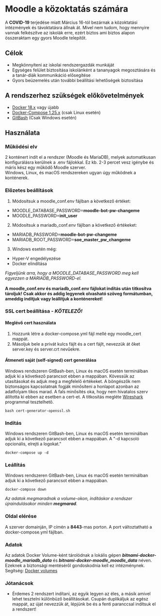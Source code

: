 # Moodle a közoktatás számára

A **COVID-19** terjedése miatt Március 16-tól bezárnak a közoktatási intézmények és távoktatásra állnak át. Mivel nem tudom, hogy mennyire vannak felkészítve az iskolák erre, ezért biztos ami biztos alapon összeraktam egy gyors Moodle telepítőt.

## Célok
- Megkönnyíteni az iskolai rendszergazdák munkáját
- Egységes felület biztosítása iskolánként a tananyagok megosztására és a tanár-diák kommunikáció elősegítése
- Gyors beüzemelés után további beállítási lehetőségek biztosítása

## A rendszerhez szükségek előkövetelmények
- [Docker 18.x](https://docs.docker.com/install/) vagy újabb
- [Docker-Compose 1.25.x](https://docs.docker.com/compose/install/) (csak Linux esetén)
- [GitBash](https://gitforwindows.org/) (Csak Windows esetén)

## Használata
### Működési elv
2 konténert indít el a rendszer (Moodle és MariaDB), melyek automatikusan konfigurálásra kerülnek a .env fájlokkal. Ez kb. 2-3 percet vesz igénybe és máris kész egy működő Moodle szerver.<br>
Windows, Linux, és macOS rendszereken ugyan úgy működnek a konténerek.
### Előzetes beállítások
1. Módosítsuk a moodle_conf.env fájlban a következő értéket: <br>
  - MOODLE_DATABASE_PASSWORD=**moodle-bot-pw-changeme**
  - MOODLE_PASSWORD=**init_user**
2. Módosítsuk a mariadb_conf.env fájlban a következő értékeket: <br>
  - MARIADB_PASSWORD=**moodle-bot-pw-changeme**
  - MARIADB_ROOT_PASSWORD=**soe_master_pw_changeme**
3. Windows esetén még:
  - Hyper-V engedélyezése
  - Docker elindítása

_Figyeljünk arra, hogy a MOODLE_DATABASE_PASSWORD meg kell egyezzen a MARIADB_PASSWORD-el._<br><br>
**A moodle_conf.env és mariadb_conf.env fájlokat indítás után titkosítva tároljuk! Csak akkor és addig legyenek olvasható szöveg formátumban, ameddig indítjuk vagy leállítjuk a konténereket!**

### SSL cert beállítása - **_KÖTELEZŐ!_**
#### Meglévő cert használata
1. Hozzunk létre a docker-compose.yml fájl mellé egy moodle_cert mappát.
2. Másoljuk bele a privát kulcs fájlt és a cert fájlt, nevezzük át őket server.key és server.crt nevűekre.

#### Átmeneti saját (self-signed) cert generálása
Windows rendszeren GitBash-ben, Linux és macOS esetén terminálban adjuk ki a következő parancsot ebben a mappában.
Kövessük az utasításokat és adjuk meg a megfelelő értékeket. A böngészők nem biztonságos kapcsolatnak fogják minősíteni a honlapot azonban az adatfolyam tikos marad. A fals minősítés oka, hogy nem hivatalos szerv állította ki ebben az esetben a cert-et. A titkosítás megléte [Wireshark](https://www.wireshark.org/) programmal tesztelhető.
```
bash cert-generator-openssl.sh
```

### Indítás
Windows rendszeren GitBash-ben, Linux és macOS esetén terminálban adjuk ki a következő parancsot ebben a mappában.
A "-d kapcsoló opcionális, elrejti a logokat."
```
docker-compose up -d
```

### Leállítás
Windows rendszeren GitBash-ben, Linux és macOS esetén terminálban adjuk ki a következő parancsot ebben a mappában.
```
docker-compose down
```
_Az adatok megmaradnak a volume-okon, indításkor a rendszer újraindulásakor minden **megmarad**._

### Oldal elérése
A szerver domainján, IP címén a **8443**-mas porton. A port változtatható a docker-compose.yml fájlban.

### Adatok
Az adatok Docker Volume-ként tárolódnak a lokális gépen **_bitnami-docker-moodle_mariadb_data_** és **_bitnami-docker-moodle_moodle_data_** néven. Ezeknek a biztonsági mentéséről gondoskodnia kell ez intézménynek. Segítség: [Docker volumes](https://docs.docker.com/storage/volumes/)

### Jótanácsok
- Érdemes 2 rendszert indítani, az egyik legyen az éles, a másik amivel lehet tesztelni különbüző beállításokat. Csupán duplikáljuk az egész mappát, az újat nevezzük át, lépjünk be és a fenti paranccsal indítsuk el a rendszert!
